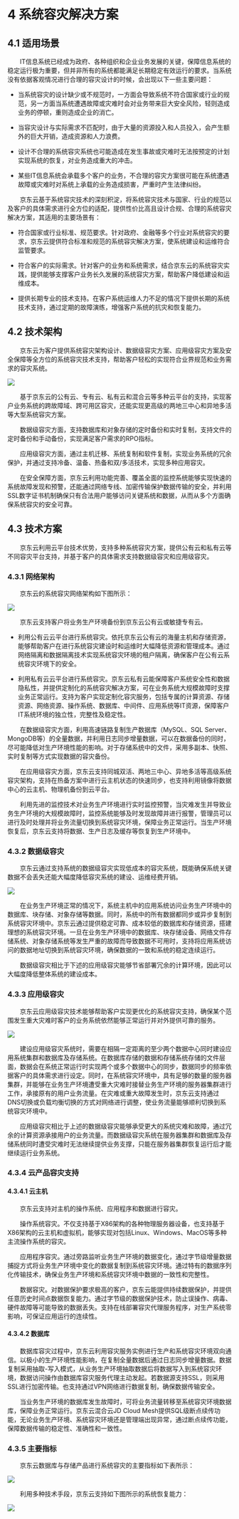# 4 系统容灾解决方案

## 4.1 适用场景
　　IT信息系统已经成为政府、各种组织和企业业务发展的关键，保障信息系统的稳定运行极为重要，但并非所有的系统都能满足长期稳定有效运行的要求。当系统没有依据客观情况进行合理的容灾设计的时候，会出现以下一些主要问题：
  
- 当系统容灾的设计缺少或不规范时，一方面会导致系统不符合国家或行业的规范，另一方面当系统遭遇故障或灾难时会对业务带来巨大安全风险，轻则造成业务的停顿，重则造成企业的消亡。

- 当容灾设计与实际需求不匹配时，由于大量的资源投入和人员投入，会产生额外的巨大开销，造成资源和人力浪费。

- 设计不合理的系统容灾系统也可能造成在发生事故或灾难时无法按预定的计划实现系统的恢复，对业务造成重大的冲击。
  
- 某些IT信息系统会承载多个客户的业务，不合理的容灾方案很可能在系统遭遇故障或灾难时对系统上承载的业务造成损害，严重时产生法律纠纷。

　　京东云基于系统容灾技术的深刻积淀，将系统容灾技术与国家、行业的规范以及客户的具体需求进行全方位的适配，提供性价比高且设计合规、合理的系统容灾解决方案，其适用的主要场景有：
  
- 符合国家或行业标准、规范要求。针对政府、金融等多个行业对系统容灾的要求，京东云提供符合标准和规范的系统容灾解决方案，使系统建设和运维符合监管要求。

- 符合客户的实际需求。针对客户的业务和系统需求，结合京东云的系统容灾实践，提供能够支撑客户业务长久发展的系统容灾方案，帮助客户降低建设和运维成本。

- 提供长期专业的技术支持。在客户系统运维人力不足的情况下提供长期的系统技术支持，通过定期的故障演练，增强客户系统的抗灾和恢复能力。

## 4.2 技术架构
　　京东云为客户提供系统容灾架构设计、数据级容灾方案、应用级容灾方案及安全保障等全方位的系统容灾技术支持，帮助客户轻松的实现符合业界规范和业务需求的容灾系统。

![](https://github.com/jdcloudcom/cn/blob/baishi/image/whitepaper/15.png)

　　基于京东云的公有云、专有云、私有云和混合云等多种云平台的支持，实现客户业务系统的跨故障域、跨可用区容灾，还能实现更高级的两地三中心和异地多活等大型系统容灾方案。
  
　　数据级容灾方面，支持数据库和对象存储的定时备份和实时复制，支持文件的定时备份和手动备份，实现满足客户需求的RPO指标。
  
　　应用级容灾方面，通过主机迁移、系统复制和软件复制，实现业务系统的冗余保护，并通过支持冷备、温备、热备和双/多活技术，实现多种应用容灾。
  
　　在安全保障方面，京东云利用功能完善、覆盖全面的监控系统能够实现快速的系统故障发现和预警，还能通过网络专线、加密传输保护数据传输的安全，并利用SSL数字证书机制确保只有合法用户能够访问关键系统和数据，从而从多个方面确保系统容灾的安全可靠。

## 4.3 技术方案
　　京东云利用云平台技术优势，支持多种系统容灾方案，提供公有云和私有云等不同容灾平台支持，并基于客户的具体需求支持数据级容灾和应用级容灾。

### 4.3.1 网络架构
　　京东云的系统容灾网络架构如下图所示：

![](https://github.com/jdcloudcom/cn/blob/baishi/image/whitepaper/16.png)

　　京东云支持客户将业务生产环境备份到京东云公有云或敏捷专有云。
  
- 利用公有云云平台进行系统容灾。依托京东云公有云的海量主机和存储资源，能够帮助客户在进行系统容灾建设时和运维时大幅降低资源和管理成本。通过网络隔离和数据隔离技术实现系统容灾环境的租户隔离，确保客户在公有云系统容灾环境下的安全。

- 利用私有云云平台进行系统容灾。京东云私有云能保障客户系统安全性和数据隐私性，并提供定制化的系统容灾解决方案，可在业务系统大规模故障时支撑业务正常运行。支持为客户实现定制化容灾服务，包括专属的计算资源、存储资源、网络资源、操作系统、数据库、中间件、应用系统等IT资源，保障客户IT系统环境的独立性，完整性及稳定性。

　　在数据级容灾方面，利用高速链路复制生产数据库（MySQL、SQL Server、MongoDB等）的全量数据，并利用日志同步增量数据，可以在数据备份的同时，尽可能降低对生产环境性能的影响。对于存储系统中的文件，采用多副本、快照、实时复制等方式实现数据的容灾备份。
  
　　在应用级容灾方面，京东云支持同城双活、两地三中心、异地多活等高级系统容灾架构，支持在热备方案中进行云主机状态的快速同步，也支持利用镜像将数据中心的云主机、物理机备份到云平台。
  
　　利用先进的监控技术对业务生产环境进行实时监控预警，当灾难发生并导致业务生产环境的大规模故障时，监控系统能够及时发现故障并进行报警，管理员可以进行及时处理并将业务流量切换到系统容灾环境，保障业务正常运行。当生产环境恢复后，京东云支持将数据、生产日志及缓存等恢复到生产环境中。

### 4.3.2 数据级容灾
　　京东云通过支持系统的数据级容灾实现低成本的容灾系统，既能确保系统关键数据不会丢失还能大幅度降低容灾系统的建设、运维经费开销。

![](https://github.com/jdcloudcom/cn/blob/baishi/image/whitepaper/17.png)

　　在业务生产环境正常的情况下，系统主机中的应用系统访问业务生产环境中的数据库、块存储、对象存储等数据。同时，系统中的所有数据都同步或异步复制到系统容灾环境中。京东云通过提供稳定可靠、成本较低的数据库和存储资源，搭建理想的系统容灾环境。一旦在业务生产环境中的数据库、块存储设备、网络文件存储系统、对象存储系统等发生严重的故障而导致数据不可用时，支持将应用系统访问的数据地址切换到系统容灾环境，确保数据的一致和系统的稳定连续运行。
  
　　数据级容灾相比于下述的应用级容灾能够节省部署冗余的计算环境，因此可以大幅度降低整体系统的建设成本。

### 4.3.3 应用级容灾
　　京东云应用级容灾技术能够帮助客户实现更优化的系统容灾支持，确保某个范围发生重大灾难时客户的业务系统依然能够正常运行并对外提供可靠的服务。

![](https://github.com/jdcloudcom/cn/blob/baishi/image/whitepaper/18.png)

　　建设应用级容灾系统时，需要在相隔一定距离的至少两个数据中心同时建设应用系统集群和数据库及存储系统。在数据库存储的数据和存储系统存储的文件层面，数据会在系统正常运行时实现两个或多个数据中心的同步，数据同步的频率依据客户的具体需求进行设定。同时，在系统容灾环境中，具有足够的数量的服务器集群，并能够在业务生产环境遭受重大灾难时接替业务生产环境的服务器集群进行工作，承接原有的用户业务流量。在灾难或重大故障发生时，京东云支持通过DNS切换或负载均衡切换的方式对网络进行调整，使业务流量能够顺利切换到系统容灾环境中。
  
　　应用级容灾相比于上述的数据级容灾能够承受更大的系统灾难和故障，通过冗余的计算资源承接用户的业务流量。而数据级容灾系统在服务器集群和数据库及存储系统同时遭受灾难时无法继续提供业务支撑，只能在服务器集群恢复运行后才能继续运行业务系统。

### 4.3.4 云产品容灾支持

#### 4.3.4.1	云主机
　　京东云支持对主机的操作系统、应用程序和数据进行容灾。
  
　　操作系统容灾。不仅支持基于X86架构的各种物理服务器设备，也支持基于X86架构的云主机和虚拟机，能够实现对包括Linux、Windows、MacOS等多种主流操作系统的容灾。
  
　　应用程序容灾。通过旁路监听业务生产环境的数据变化，通过字节级增量数据捕捉方式将业务生产环境中变化的数据复制到系统容灾环境。通过特有的数据序列化传输技术，确保业务生产环境和系统容灾环境中数据的一致性和完整性。
  
　　数据容灾。对数据保护要求极高的客户，京东云能提供持续数据保护，并提供任意历史时间点数据恢复能力。通过字节级的数据保护技术，防止误操作、病毒、硬件故障等可能导致的数据丢失。支持在线部署容灾代理服务程序，对生产系统零影响，可保证应用运行的连续性。

#### 4.3.4.2	数据库
　　数据库容灾过程中，京东云利用容灾服务实例进行生产和系统容灾环境双向通信。以极小的生产环境性能影响，在复制全量数据后通过日志同步增量数据。数据复制采用抽取-写入模式，从业务生产环境抽取数据后将数据写入到系统容灾环境，数据访问操作由数据库容灾服务代理主动发起。若数据源支持SSL，则采用SSL进行加密传输。也支持通过VPN网络进行数据复制，确保数据传输安全。
  
　　当业务生产环境的数据库发生故障时，可将业务流量转移至系统容灾环境数据库，保障业务正常运行。京东云混合云JD Cloud Mesh提供SQL级断点续传功能，无论业务生产环境、系统容灾环境还是管理端出现异常，通过断点续传功能，保障数据传输的稳定性、准确性和一致性。

### 4.3.5 主要指标
　　京东云数据库与存储产品进行系统容灾的主要指标如下表所示：

![](https://github.com/jdcloudcom/cn/blob/baishi/image/whitepaper/%E7%81%BE%E5%A4%87%E8%A1%A82.png)

　　利用多种技术手段，京东云支持如下图所示的系统恢复能力：

![](https://github.com/jdcloudcom/cn/blob/baishi/image/whitepaper/19.png)
